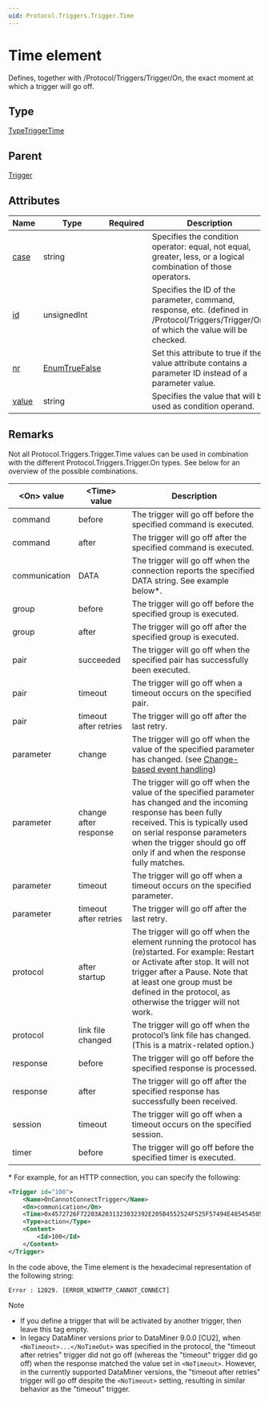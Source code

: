 ```yaml
---
uid: Protocol.Triggers.Trigger.Time
---
```


# Time element

Defines, together with /Protocol/Triggers/Trigger/On, the exact moment at which a trigger will go off.

## Type

[TypeTriggerTime](xref:Protocol-TypeTriggerTime)

## Parent

[Trigger](xref:Protocol.Triggers.Trigger)

## Attributes

|Name|Type|Required|Description|
|--- |--- |--- |--- |
|[case](xref:Protocol.Triggers.Trigger.Time-case)|string||Specifies the condition operator: equal, not equal, greater, less, or a logical combination of those operators.|
|[id](xref:Protocol.Triggers.Trigger.Time-id)|unsignedInt||Specifies the ID of the parameter, command, response, etc. (defined in /Protocol/Triggers/Trigger/On) of which the value will be checked.|
|[nr](xref:Protocol.Triggers.Trigger.Time-nr)|[EnumTrueFalse](xref:Protocol-EnumTrueFalse)||Set this attribute to true if the value attribute contains a parameter ID instead of a parameter value.|
|[value](xref:Protocol.Triggers.Trigger.Time-value)|string||Specifies the value that will be used as condition operand.|

## Remarks

Not all Protocol.Triggers.Trigger.Time values can be used in combination with the different Protocol.Triggers.Trigger.On types. See below for an overview of the possible combinations.

|\<On\> value|\<Time\> value|Description|
|--- |--- |--- |
|command|before|The trigger will go off before the specified command is executed.|
|command|after|The trigger will go off after the specified command is executed.|
|communication|DATA|The trigger will go off when the connection reports the specified DATA string. See example below\*.|
|group|before|The trigger will go off before the specified group is executed.|
|group|after|The trigger will go off after the specified group is executed.|
|pair|succeeded|The trigger will go off when the specified pair has successfully been executed.|
|pair|timeout|The trigger will go off when a timeout occurs on the specified pair.|
|pair|timeout after retries|The trigger will go off after the last retry.<!-- RN 8573 -->|
|parameter|change|The trigger will go off when the value of the specified parameter has changed. (see [Change-based event handling](https://docs.dataminer.services/develop/devguide/Connector/InnerWorkingsChangeBasedEventHandling.html?q=change%20event))|
|parameter|change after response|The trigger will go off when the value of the specified parameter has changed and the incoming response has been fully received. This is typically used on serial response parameters when the trigger should go off only if and when the response fully matches.|
|parameter|timeout|The trigger will go off when a timeout occurs on the specified parameter.|
|parameter|timeout after retries|The trigger will go off after the last retry.<!-- RN 8573 -->|
|protocol|after startup|The trigger will go off when the element running the protocol has (re)started. For example: Restart or Activate after stop. It will not trigger after a Pause. Note that at least one group must be defined in the protocol, as otherwise the trigger will not work.|
|protocol|link file changed|The trigger will go off when the protocol’s link file has changed. (This is a matrix-related option.)|
|response|before|The trigger will go off before the specified response is processed.|
|response|after|The trigger will go off after the specified response has successfully been received.|
|session|timeout|The trigger will go off when a timeout occurs on the specified session.<!-- RN 12542 -->|
|timer|before|The trigger will go off before the specified timer is executed.|

\* For example, for an HTTP connection, you can specify the following:

```xml
<Trigger id="100">
    <Name>OnCannotConnectTrigger</Name>
    <On>communication</On>
    <Time>0x4572726F72203A2031323032392E205B4552524F525F57494E485454505F43414E4E4F545F434F4E4E4543545D</Time>
    <Type>action</Type>
    <Content>
        <Id>100</Id>
    </Content>
</Trigger>
```

In the code above, the Time element is the hexadecimal representation of the following string:

`Error : 12029. [ERROR_WINHTTP_CANNOT_CONNECT]`

> [!NOTE]
>
> - If you define a trigger that will be activated by another trigger, then leave this tag empty.
> - In legacy DataMiner versions prior to DataMiner 9.0.0 [CU2], when `<NoTimeout>...</NoTimeOut>` was specified in the protocol, the "timeout after retries" trigger did not go off (whereas the "timeout" trigger did go off) when the response matched the value set in `<NoTimeout>`. However, in the currently supported DataMiner versions, the "timeout after retries" trigger will go off despite the `<NoTimeout>` setting, resulting in similar behavior as the "timeout" trigger.<!-- RN 12543 -->
